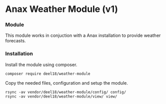 # Anax Weather Module (v1)


### Module
This module works in conjuction with a Anax installation to provide weather forecasts.

### Installation

Install the module using composer.

```composer require deel18/weather-module```

Copy the needed files, configuration and setup the module.

```
rsync -av vendor/deel18/weather-module/config/ config/
rsync -av vendor/deel18/weather-module/view/ view/
```
